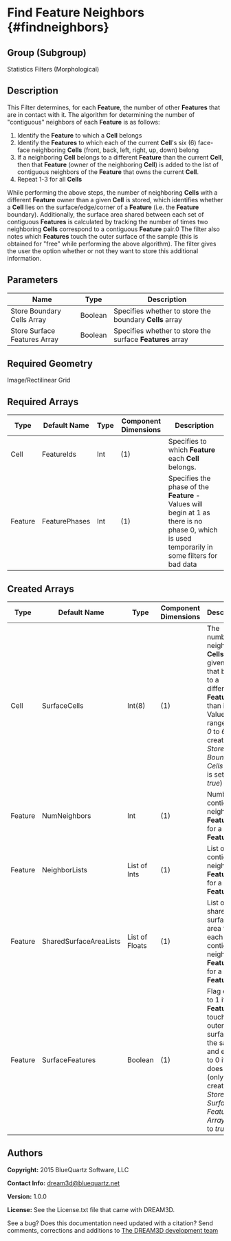 Find Feature Neighbors {#findneighbors}
==========

## Group (Subgroup) ##
Statistics Filters (Morphological)

## Description ##
This Filter determines, for each **Feature**, the number of other **Features** that are in contact with it.  The algorithm for determining the number of "contiguous" neighbors of each **Feature** is as follows:

1) Identify the **Feature** to which a **Cell** belongs
2) Identify the **Features** to which each of the current **Cell**'s six (6) face-face neighboring **Cells** (front, back, left, right, up, down) belong
3) If a neighboring **Cell** belongs to a different **Feature** than the current **Cell**, then that **Feature** (owner of the neighboring **Cell**) is added to the list of contiguous neighbors of the **Feature** that owns the current **Cell**.
4) Repeat 1-3 for all **Cells**

While performing the above steps, the number of neighboring **Cells** with a different **Feature** owner than a given **Cell** is stored, which identifies whether a **Cell** lies on the surface/edge/corner of a **Feature** (i.e. the **Feature** boundary).
Additionally, the surface area shared between each set of contiguous **Features** is calculated by tracking the number of times two neighboring **Cells** correspond to a contiguous **Feature** pair.0
The filter also notes which **Features** touch the outer surface of the sample (this is obtained for "free" while performing the above algorithm). The filter gives the user the option whether or not they want to store this additional information.

## Parameters ##
| Name | Type | Description |
|------|------| ----------- |
| Store Boundary Cells Array | Boolean | Specifies whether to store the boundary **Cells** array |
| Store Surface Features Array | Boolean | Specifies whether to store the surface **Features** array |

## Required Geometry ##
Image/Rectilinear Grid

## Required Arrays ##
| Type | Default Name | Type | Component Dimensions | Description |
|------|--------------|-------------|---------|-----|
| Cell | FeatureIds | Int | (1) | Specifies to which **Feature** each **Cell** belongs. |
| Feature | FeaturePhases | Int | (1) | Specifies the phase of the **Feature** - Values will begin at 1 as there is no phase 0, which is used temporarily in some filters for bad data|

## Created Arrays ##
| Type | Default Name | Type | Component Dimensions | Description |
|------|--------------|-------------|---------|-----|
| Cell | SurfaceCells | Int(8) | (1) | The number of neighboring **Cells** of a given **Cell** that belong to a different **Feature** than itself. Values will range from *0* to *6* (only created if *Store Boundary Cells Array* is set to *true*) |
| Feature | NumNeighbors | Int | (1) | Number of contiguous neighboring **Features** for a given **Feature** |
| Feature | NeighborLists | List of Ints | (1) | List of the contiguous neighboring **Features** for a given **Feature** |
| Feature | SharedSurfaceAreaLists | List of Floats | (1) | List of the shared surface area for each of the contiguous neighboring **Features** for a given **Feature** |
| Feature | SurfaceFeatures | Boolean | (1) | Flag equal to 1 if the **Feature** touches an outer surface of the sample and equal to 0 if it does not. (only created if *Store Surface Features Array* is set to *true*) |

## Authors ##

**Copyright:** 2015 BlueQuartz Software, LLC

**Contact Info:** dream3d@bluequartz.net

**Version:** 1.0.0

**License:**  See the License.txt file that came with DREAM3D.




See a bug? Does this documentation need updated with a citation? Send comments, corrections and additions to [The DREAM3D development team](mailto:dream3d@bluequartz.net?subject=Documentation%20Correction)

